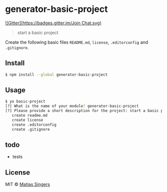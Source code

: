 # generator-basic-project
[![Gitter](https://badges.gitter.im/Join Chat.svg)](https://gitter.im/matiassingers/generator-basic-project?utm_source=badge&utm_medium=badge&utm_campaign=pr-badge&utm_content=badge)
> start a basic project

Create the following basic files `README.md`, `license`, `.editorconfig` and `.gitignore`.

## Install

```sh
$ npm install --global generator-basic-project
```


## Usage

```sh
$ yo basic-project
[?] What is the name of your module? generator-basic-project
[?] Please provide a short description for the project: start a basic project
   create readme.md
   create license
   create .editorconfig
   create .gitignore
```

## todo
- tests

## License

MIT © [Matias Singers](http://mts.io)

